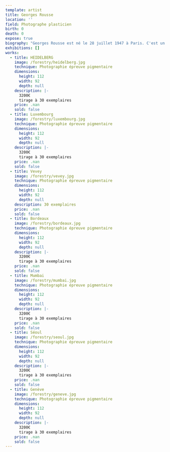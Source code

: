 ```yaml
---
template: artist
title: Georges Rousse
location: ''
field: Photographe plasticien
birth: 0
death: 0
expose: true
biography: "Georges Rousse est né le 28 juillet 1947 à Paris. C'est un photographe plasticien français. Depuis le Noël de ses 9 ans où l'artiste reçut en cadeau le mythique Brownie Flash de Kodak, l'appareil photo n'a plus quitté Georges Rousse. Alors qu'étudiant en médecine à Nice, il décide d'apprendre chez un professionnel les techniques de prise de vue et de tirage puis de créer son propre studio de photographie d'architecture. Mais bientôt sa passion le pousse à se consacrer entièrement à une pratique artistique de ce médium sur la trace des grands maîtres américains, Steichen, Stieglitz ou Ansel Adams.\n\nC'est avec la découverte du Land Art et du Carré noir sur fond blanc de Malevitch que Georges Rousse choisit d'intervenir dans le champ photographique établissant une relation inédite de la peinture à l'Espace. Il investit alors des lieux abandonnés qu'il affectionne depuis toujours pour les transformer en espace pictural et y construire une œuvre éphémère, unique, que seule la photographie restitue.\n\nAfin de permettre aux spectateurs de partager son expérience de l'Espace il présente, dès le début des années 80, ses images en tirages de grand format. Cette œuvre forte et singulière qui déplace les frontières entre les médias traditionnels s'est immédiatement imposée dans le paysage de l'art contemporain.\n\nDepuis sa première exposition à Paris, à la galerie de France en 1981, Georges Rousse n'a cessé d'exposer et d'intervenir dans le monde entier, en Europe, en Asie (Japon, Corée, Chine, Népal.), aux Etats-Unis, au Québec, en Amérique latine..., poursuivant son chemin artistique au-delà des modes.\n\nL'artiste a participé à de nombreuses biennales - Biennale de Paris, Biennale de Venise, Biennale de Sidney. - et reçu des prix prestigieux.\n\n983 \tVilla Médicis « Hors Les Murs », New York (USA)\n1985-1987 \tVilla Médicis, Prix de Rome (Italie)\n1988 \tPrix ICP (International Center of Photography), New York (USA)\n1989 \tPrix de Dessin du Salon de Montrouge\n1992 \tBourse Romain Rolland à Calcutta (Inde)\n1993 \tGrand Prix National de la Photographie\n2008 \tGeorges Rousse succède à Sol Lewitt comme Membre associé de l'Académie Royale de Belgique"
exhibitions: []
works:
  - title: HEIDELBERG
    image: /forestry/heidelberg.jpg
    technique: Photographie épreuve pigmentaire
    dimensions:
      height: 112
      width: 92
      depth: null
    description: |-
      3200€
      tirage à 30 exemplaires
    price: .nan
    sold: false
  - title: Luxembourg
    image: /forestry/luxembourg.jpg
    technique: Photographie épreuve pigmentaire
    dimensions:
      height: 112
      width: 92
      depth: null
    description: |-
      3200€
      tirage à 30 exemplaires
    price: .nan
    sold: false
  - title: Vevey
    image: /forestry/vevey.jpg
    technique: Photographie épreuve pigmentaire
    dimensions:
      height: 112
      width: 92
      depth: null
    description: 30 exemplaires
    price: .nan
    sold: false
  - title: Bordeaux
    image: /forestry/bordeaux.jpg
    technique: Photographie épreuve pigmentaire
    dimensions:
      height: 112
      width: 92
      depth: null
    description: |-
      3200€
      tirage à 30 exemplaires
    price: .nan
    sold: false
  - title: Mumbai
    image: /forestry/mumbai.jpg
    technique: Photographie épreuve pigmentaire
    dimensions:
      height: 112
      width: 92
      depth: null
    description: |-
      3200€
      tirage à 30 exemplaires
    price: .nan
    sold: false
  - title: Séoul
    image: /forestry/seoul.jpg
    technique: Photographie épreuve pigmentaire
    dimensions:
      height: 112
      width: 92
      depth: null
    description: |-
      3200€
      tirage à 30 exemplaires
    price: .nan
    sold: false
  - title: Genève
    image: /forestry/geneve.jpg
    technique: Photographie épreuve pigmentaire
    dimensions:
      height: 112
      width: 92
      depth: null
    description: |-
      3200€
      tirage à 30 exemplaires
    price: .nan
    sold: false
---
```


